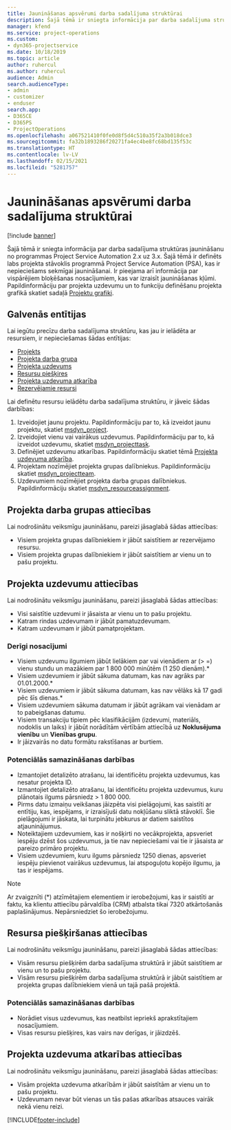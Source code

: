 ```yaml
---
title: Jaunināšanas apsvērumi darba sadalījuma struktūrai
description: Šajā tēmā ir sniegta informācija par darba sadalījuma struktūras jaunināšanu no programmas Project Service Automation 2.x uz 3.x.
manager: kfend
ms.service: project-operations
ms.custom:
- dyn365-projectservice
ms.date: 10/18/2019
ms.topic: article
author: ruhercul
ms.author: ruhercul
audience: Admin
search.audienceType:
- admin
- customizer
- enduser
search.app:
- D365CE
- D365PS
- ProjectOperations
ms.openlocfilehash: a067521410f0fe0d8f5d4c510a35f2a3b018dce3
ms.sourcegitcommit: fa32b1893286f20271fa4ec4be8fc68bd135f53c
ms.translationtype: HT
ms.contentlocale: lv-LV
ms.lasthandoff: 02/15/2021
ms.locfileid: "5281757"
---
```

# <a name="upgrade-considerations-for-the-work-breakdown-structure"></a>Jaunināšanas apsvērumi darba sadalījuma struktūrai

[!include [banner](../includes/psa-now-project-operations.md)]

Šajā tēmā ir sniegta informācija par darba sadalījuma struktūras jaunināšanu no programmas Project Service Automation 2.x uz 3.x. Šajā tēmā ir definēts labs projekta stāvoklis programmā Project Service Automation (PSA), kas ir nepieciešams sekmīgai jaunināšanai. Ir pieejama arī informācija par vispārējiem bloķēšanas nosacījumiem, kas var izraisīt jaunināšanas kļūmi. Papildinformāciju par projekta uzdevumu un to funkciju definēšanu projekta grafikā skatiet sadaļā [Projektu grafiki](project-creating.md).

## <a name="key-entities"></a>Galvenās entītijas
Lai iegūtu precīzu darba sadalījuma struktūru, kas jau ir ielādēta ar resursiem, ir nepieciešamas šādas entītijas:

- [Projekts](https://docs.microsoft.com/dynamics365/customerengagement/on-premises/developer/entities/msdyn_project)
- [Projekta darba grupa](https://docs.microsoft.com/dynamics365/customerengagement/on-premises/developer/entities/msdyn_projectteam)
- [Projekta uzdevums](https://docs.microsoft.com/dynamics365/customerengagement/on-premises/developer/entities/msdyn_projecttask)
- [Resursu piešķires](https://docs.microsoft.com/dynamics365/customerengagement/on-premises/developer/entities/msdyn_resourceassignment)
- [Projekta uzdevuma atkarība](https://docs.microsoft.com/dynamics365/customerengagement/on-premises/developer/entities/msdyn_projecttaskdependency)
- [Rezervējamie resursi](https://docs.microsoft.com/dynamics365/customerengagement/on-premises/developer/entities/bookableresource)

Lai definētu resursu ielādētu darba sadalījuma struktūru, ir jāveic šādas darbības:

1. Izveidojiet jaunu projektu. Papildinformāciju par to, kā izveidot jaunu projektu, skatiet [msdyn_project](https://docs.microsoft.com/dynamics365/customerengagement/on-premises/developer/entities/msdyn_project).
2. Izveidojiet vienu vai vairākus uzdevumus. Papildinformāciju par to, kā izveidot uzdevumu, skatiet [msdyn_projecttask](https://docs.microsoft.com/dynamics365/customerengagement/on-premises/developer/entities/msdyn_projecttask).
3. Definējiet uzdevumu atkarības. Papildinformāciju skatiet tēmā [Projekta uzdevuma atkarība](https://docs.microsoft.com/dynamics365/customerengagement/on-premises/developer/entities/msdyn_projecttaskdependency).
4. Projektam nozīmējiet projekta grupas dalībniekus. Papildinformāciju skatiet [msdyn_projectteam](https://docs.microsoft.com/dynamics365/customerengagement/on-premises/developer/entities/msdyn_projectteam).
5. Uzdevumiem nozīmējiet projekta darba grupas dalībniekus. Papildinformāciju skatiet [msdyn_resourceassignment](https://docs.microsoft.com/dynamics365/customerengagement/on-premises/developer/entities/msdyn_resourceassignment).

## <a name="project-team-relationships"></a>Projekta darba grupas attiecības

Lai nodrošinātu veiksmīgu jaunināšanu, pareizi jāsaglabā šādas attiecības:
- Visiem projekta grupas dalībniekiem ir jābūt saistītiem ar rezervējamo resursu.
- Visiem projekta grupas dalībniekiem ir jābūt saistītiem ar vienu un to pašu projektu. 

## <a name="project-task-relationships"></a>Projekta uzdevumu attiecības
Lai nodrošinātu veiksmīgu jaunināšanu, pareizi jāsaglabā šādas attiecības:

- Visi saistītie uzdevumi ir jāsaista ar vienu un to pašu projektu.
- Katram rindas uzdevumam ir jābūt pamatuzdevumam.
- Katram uzdevumam ir jābūt pamatprojektam.

### <a name="valid-conditions"></a>Derīgi nosacījumi

- Visiem uzdevumu ilgumiem jābūt lielākiem par vai vienādiem ar (> =) vienu stundu un mazākiem par 1 800 000 minūtēm (1 250 dienām).*
- Visiem uzdevumiem ir jābūt sākuma datumam, kas nav agrāks par 01.01.2000.*
- Visiem uzdevumiem ir jābūt sākuma datumam, kas nav vēlāks kā 17 gadi pēc šīs dienas.*
- Visiem uzdevumiem sākuma datumam ir jābūt agrākam vai vienādam ar to pabeigšanas datumu.
- Visiem transakciju tipiem pēc klasifikācijām (izdevumi, materiāls, nodoklis un laiks) ir jābūt norādītām vērtībām attiecībā uz **Noklusējuma vienību** un **Vienības grupu**.
- Ir jāizvairās no datu formātu rakstīšanas ar burtiem.

### <a name="potential-mitigation-steps"></a>Potenciālās samazināšanas darbības
- Izmantojiet detalizēto atrašanu, lai identificētu projekta uzdevumus, kas nesatur projekta ID.
- Izmantojiet detalizēto atrašanu, lai identificētu projekta uzdevumus, kuru plānotais ilgums pārsniedz > 1 800 000.
- Pirms datu izmaiņu veikšanas jāizpēta visi pielāgojumi, kas saistīti ar entītiju, kas, iespējams, ir izraisījuši datu nokļūšanu sliktā stāvoklī. Šie pielāgojumi ir jāskata, lai turpinātu jebkurus ar datiem saistītos atjauninājumus.
- Noteiktajiem uzdevumiem, kas ir nošķirti no vecākprojekta, apsveriet iespēju dzēst šos uzdevumus, ja tie nav nepieciešami vai tie ir jāsaista ar pareizo primāro projektu.
- Visiem uzdevumiem, kuru ilgums pārsniedz 1250 dienas, apsveriet iespēju pievienot vairākus uzdevumus, lai atspoguļotu kopējo ilgumu, ja tas ir iespējams.

> [!NOTE]
> Ar zvaigznīti (\*) atzīmētajiem elementiem ir ierobežojumi, kas ir saistīti ar faktu, ka klientu attiecību pārvaldība (CRM) atbalsta tikai 7320 atkārtošanās paplašinājumus. Nepārsniedziet šo ierobežojumu.

## <a name="resource-assignment-relationships"></a>Resursa piešķiršanas attiecības
Lai nodrošinātu veiksmīgu jaunināšanu, pareizi jāsaglabā šādas attiecības:

- Visām resursu piešķirēm darba sadalījuma struktūrā ir jābūt saistītiem ar vienu un to pašu projektu.
- Visām resursu piešķirēm darba sadalījuma struktūrā ir jābūt saistītiem ar projekta grupas dalībniekiem vienā un tajā pašā projektā.

### <a name="potential-mitigation-steps"></a>Potenciālās samazināšanas darbības
- Norādiet visus uzdevumus, kas neatbilst iepriekš aprakstītajiem nosacījumiem.  
- Visas resursu piešķires, kas vairs nav derīgas, ir jāizdzēš.

## <a name="project-task-dependency-relationships"></a>Projekta uzdevuma atkarības attiecības
Lai nodrošinātu veiksmīgu jaunināšanu, pareizi jāsaglabā šādas attiecības:

- Visām projekta uzdevuma atkarībām ir jābūt saistītām ar vienu un to pašu projektu.
- Uzdevumam nevar būt vienas un tās pašas atkarības atsauces vairāk nekā vienu reizi.


[!INCLUDE[footer-include](../includes/footer-banner.md)]